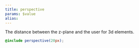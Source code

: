 ```yaml
---
title: perspective
params: $value
alias:
---
```


The distance between the z-plane and the user for 3d elements.

```scss
@include perspective(20px);
```